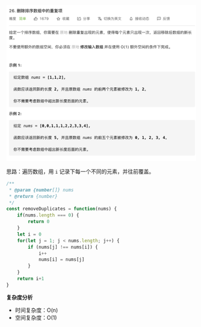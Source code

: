 ![](../images/lc26.png)

思路：遍历数组，用 `i` 记录下每一个不同的元素，并往前覆盖。

```javascript
/**
 * @param {number[]} nums
 * @return {number}
 */
const removeDuplicates = function(nums) {
    if(nums.length === 0) {
        return 0
    }
    let i = 0
    for(let j = 1; j < nums.length; j++) {
        if (nums[j] !== nums[i]) {
            i++
            nums[i] = nums[j]
        }
    }
    return i+1
}
```

**复杂度分析**

- 时间复杂度：O(n)
- 空间复杂度：O(1)
